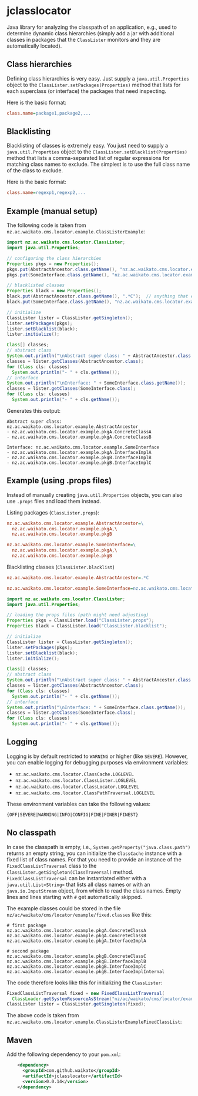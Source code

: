 # jclasslocator

Java library for analyzing the classpath of an application, e.g., used to 
determine dynamic class hierarchies (simply add a jar with additional classes
in packages that the `ClassLister` monitors and they are automatically located).  

## Class hierarchies

Defining class hierarchies is very easy. Just supply a `java.util.Properties`
object to the `ClassLister.setPackages(Properties)` method that lists for
each superclass (or interface) the packages that need inspecting.

Here is the basic format:

```INI
class.name=package1,package2,...
```

## Blacklisting

Blacklisting of classes is extremely easy. You just need to supply a
`java.util.Properties` object to the `ClassLister.setBlacklist(Properties)`
method that lists a comma-separated list of regular expressions for matching
class names to exclude. The simplest is to use the full class name of the
class to exclude.

Here is the basic format:

```INI
class.name=regexp1,regexp2,...
```

## Example (manual setup)

The following code is taken from `nz.ac.waikato.cms.locator.example.ClassListerExample`:

```java
import nz.ac.waikato.cms.locator.ClassLister;
import java.util.Properties;

// configuring the class hierarchies
Properties pkgs = new Properties();
pkgs.put(AbstractAncestor.class.getName(), "nz.ac.waikato.cms.locator.example.pkgA,nz.ac.waikato.cms.locator.example.pkgB");
pkgs.put(SomeInterface.class.getName(), "nz.ac.waikato.cms.locator.example.pkgA,nz.ac.waikato.cms.locator.example.pkgB");

// blacklisted classes
Properties black = new Properties();
black.put(AbstractAncestor.class.getName(), ".*C");  // anything that ends with a capital "C"
black.put(SomeInterface.class.getName(), "nz.ac.waikato.cms.locator.example.pkgB.InterfaceImplInternal");  // specific class

// initialize
ClassLister lister = ClassLister.getSingleton();
lister.setPackages(pkgs);
lister.setBlacklist(black);
lister.initialize();

Class[] classes;
// abstract class
System.out.println("\nAbstract super class: " + AbstractAncestor.class.getName());
classes = lister.getClasses(AbstractAncestor.class);
for (Class cls: classes)
  System.out.println("- " + cls.getName());
// interface
System.out.println("\nInterface: " + SomeInterface.class.getName());
classes = lister.getClasses(SomeInterface.class);
for (Class cls: classes)
  System.out.println("- " + cls.getName());
```

Generates this output:

```
Abstract super class: nz.ac.waikato.cms.locator.example.AbstractAncestor
- nz.ac.waikato.cms.locator.example.pkgA.ConcreteClassA
- nz.ac.waikato.cms.locator.example.pkgA.ConcreteClassB

Interface: nz.ac.waikato.cms.locator.example.SomeInterface
- nz.ac.waikato.cms.locator.example.pkgA.InterfaceImplA
- nz.ac.waikato.cms.locator.example.pkgB.InterfaceImplB
- nz.ac.waikato.cms.locator.example.pkgB.InterfaceImplC
```

## Example (using .props files)

Instead of manually creating `java.util.Properties` objects, you can also
use `.props` files and load them instead.

Listing packages (`ClassLister.props`):
```INI
nz.ac.waikato.cms.locator.example.AbstractAncestor=\
  nz.ac.waikato.cms.locator.example.pkgA,\
  nz.ac.waikato.cms.locator.example.pkgB

nz.ac.waikato.cms.locator.example.SomeInterface=\
  nz.ac.waikato.cms.locator.example.pkgA,\
  nz.ac.waikato.cms.locator.example.pkgB
```

Blacklisting classes (`ClassLister.blacklist`)
```INI
nz.ac.waikato.cms.locator.example.AbstractAncestor=.*C

nz.ac.waikato.cms.locator.example.SomeInterface=nz.ac.waikato.cms.locator.example.pkgB.InterfaceImplInternal
```

```java
import nz.ac.waikato.cms.locator.ClassLister;
import java.util.Properties;

// loading the props files (path might need adjusting)
Properties pkgs = ClassLister.load("ClassLister.props");
Properties black = ClassLister.load("ClassLister.blacklist");

// initialize
ClassLister lister = ClassLister.getSingleton();
lister.setPackages(pkgs);
lister.setBlacklist(black);
lister.initialize();

Class[] classes;
// abstract class
System.out.println("\nAbstract super class: " + AbstractAncestor.class.getName());
classes = lister.getClasses(AbstractAncestor.class);
for (Class cls: classes)
  System.out.println("- " + cls.getName());
// interface
System.out.println("\nInterface: " + SomeInterface.class.getName());
classes = lister.getClasses(SomeInterface.class);
for (Class cls: classes)
  System.out.println("- " + cls.getName());
```


## Logging

Logging is by default restricted to `WARNING` or higher (like `SEVERE`).
However, you can enable logging for debugging purposes via environment 
variables:

* `nz.ac.waikato.cms.locator.ClassCache.LOGLEVEL`
* `nz.ac.waikato.cms.locator.ClassLister.LOGLEVEL`
* `nz.ac.waikato.cms.locator.ClassLocator.LOGLEVEL`
* `nz.ac.waikato.cms.locator.ClassPathTraversal.LOGLEVEL`

These environment variables can take the following values:
```
{OFF|SEVERE|WARNING|INFO|CONFIG|FINE|FINER|FINEST}
```

## No classpath
In case the classpath is empty, i.e., `System.getProperty("java.class.path")` 
returns an empty string, you can initialize the `ClassCache` instance with a
fixed list of class names. For that you need to provide an instance of the 
`FixedClassListTraversal` class to the `ClassLister.getSingleton(ClassTraversal)`
method. `FixedClassListTraversal` can be instantiated either with a 
`java.util.List<String>` that lists all class names or with an `java.io.InputStream`
object, from which to read the class names. Empty lines and lines starting with
`#` get automatically skipped.

The example classes could be stored in the file `nz/ac/waikato/cms/locator/example/fixed.classes` 
like this:

```
# first package
nz.ac.waikato.cms.locator.example.pkgA.ConcreteClassA
nz.ac.waikato.cms.locator.example.pkgA.ConcreteClassB
nz.ac.waikato.cms.locator.example.pkgA.InterfaceImplA

# second package
nz.ac.waikato.cms.locator.example.pkgB.ConcreteClassC
nz.ac.waikato.cms.locator.example.pkgB.InterfaceImplB
nz.ac.waikato.cms.locator.example.pkgB.InterfaceImplC
nz.ac.waikato.cms.locator.example.pkgB.InterfaceImplInternal
```

The code therefore looks like this for initializing the `ClassLister`:

```java
FixedClassListTraversal fixed = new FixedClassListTraversal(
  ClassLoader.getSystemResourceAsStream("nz/ac/waikato/cms/locator/example/fixed.classes"));
ClassLister lister = ClassLister.getSingleton(fixed);
```

The above code is taken from `nz.ac.waikato.cms.locator.example.ClassListerExampleFixedClassList`:


## Maven

Add the following dependency to your `pom.xml`:

```xml
    <dependency>
      <groupId>com.github.waikato</groupId>
      <artifactId>jclasslocator</artifactId>
      <version>0.0.14</version>
    </dependency>
```
